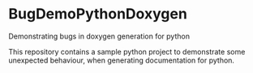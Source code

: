 # BugDemoPythonDoxygen
Demonstrating bugs in doxygen generation for python

This repository contains a sample python project to demonstrate some unexpected behaviour, when generating documentation for python.
